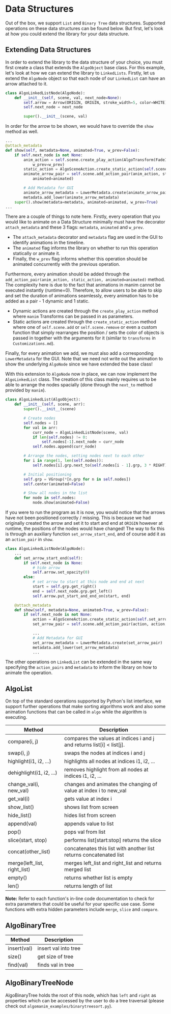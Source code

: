 # Data Structures
Out of the box, we support `List` and `Binary Tree` data structures. Supported operations on these data structures can be found below. But first, let's look at how you could extend the library for your data structure.

## Extending Data Structures
In order to extend the library to the data structure of your choice, you must first create a class that extends the `AlgoObject` base class. For this example, let's look at how we can extend the library to `LinkedLists`. Firstly, let us extend the `AlgoNode` object so that each node of our `LinkedList` can have an arrow attached to it.

```python
class AlgoLinkedListNode(AlgoNode):
    def __init__(self, scene, val, next_node=None):
        self.arrow = Arrow(ORIGIN, ORIGIN, stroke_width=5, color=WHITE)
        self.next_node = next_node

        super().__init__(scene, val)
```

In order for the arrow to be shown, we would have to override the `show` method as well.
```python
...
@attach_metadata
def show(self, metadata=None, animated=True, w_prev=False):
    if self.next_node is not None:
        anim_action = self.scene.create_play_action(AlgoTransform(FadeIn(self.arrow)),
            w_prev=w_prev)
        static_action = AlgoSceneAction.create_static_action(self.scene.add, [self.arrow])
        animate_arrow_pair = self.scene.add_action_pair(anim_action, static_action,
            animated=animated)

        # Add Metadata for GUI
        animate_arrow_metadata = LowerMetadata.create(animate_arrow_pair)
        metadata.add_lower(animate_arrow_metadata)
    super().show(metadata=metadata, animated=animated, w_prev=True)
...
```
There are a couple of things to note here. Firstly, every operation that you would like to animate on a Data Structure minimally must have the decorator `attach_metadata` and these 3 flags: `metadata`, `animated` and `w_prev`.
- The `attach_metadata` decorator and `metadata` flag are used in the GUI to identify animations in the timeline.
- The `animated` flag informs the library on whether to run this operation statically or animate it. 
- Finally, the `w_prev` flag informs whether this operation should be animated concurrently with the previous operation.  

Furthermore, every animation should be added through the `add_action_pair(anim_action, static_action, animated=animated)` method. The complexity here is due to the fact that animations in manim cannot be executed instantly (runtime=0). Therefore, to allow users to be able to skip and set the duration of animations seamlessly, every animation has to be added as a pair - 1 dynamic and 1 static.
- Dynamic actions are created through the `create_play_action` method where `manim` Transforms can be passed in as parameters.
- Static actions are created through the `create_static_action` method where one of `self.scene.add` or `self.scene.remove` or even a custom function that simply rearranges the position / sets the color of objects is passed in together with the arguments for it (similar to `transforms` in `Customizations.md`).

Finally, for every animation we add, we must also add a corresponding `LowerMetadata` for the GUI. Note that we need not write out the animation to show the underlying `AlgoNode` since we have extended the base class!

With this extension to `AlgoNode` now in place, we can now implement the `AlgoLinkedList` class. The creation of this class mainly requires us to be able to arrange the nodes spacially (done through the `next_to` method provided by `manim`).
```python
class AlgoLinkedList(AlgoObject):
    def __init__(self, scene, arr):
        super().__init__(scene)

        # Create nodes
        self.nodes = []
        for val in arr:
            curr_node = AlgoLinkedListNode(scene, val)
            if len(self.nodes) != 0:
                self.nodes[-1].next_node = curr_node
            self.nodes.append(curr_node)

        # Arrange the nodes, setting nodes next to each other
        for i in range(1, len(self.nodes)):
            self.nodes[i].grp.next_to(self.nodes[i - 1].grp, 3 * RIGHT)

        # Initial positioning
        self.grp = VGroup(*[n.grp for n in self.nodes])
        self.center(animated=False)

        # Show all nodes in the list
        for node in self.nodes:
            node.show(animated=False)
```
If you were to run the program as it is now, you would notice that the arrows have not been positioned correctly / missing. This is because we had originally created the arrow and set it to start and end at `ORIGIN` however at runtime, the positions of the nodes would have changed! The way to fix this is through an auxiliary function `set_arrow_start_end`, and of course add it as an `action_pair` in `show`.

```python
class AlgoLinkedListNode(AlgoNode):
    ...
    def set_arrow_start_end(self):
        if self.next_node is None:
            # hide arrow
            self.arrow.set_opacity(0)
        else:
            # set arrow to start at this node and end at next
            start = self.grp.get_right()
            end = self.next_node.grp.get_left()
            self.arrow.put_start_and_end_on(start, end)

    @attach_metadata
    def show(self, metadata=None, animated=True, w_prev=False):
        if self.next_node is not None:
            action = AlgoSceneAction.create_static_action(self.set_arrow_start_end)
            set_arrow_pair = self.scene.add_action_pair(action, action, animated=False)

            ...
            # Add Metadata for GUI
            set_arrow_metadata = LowerMetadata.create(set_arrow_pair)
            metadata.add_lower(set_arrow_metadata)
            ...
```
The other operations on `LinkedList` can be extended in the same way specifying the `action_pairs` and `metadata` to inform the library on how to animate the operation.

## AlgoList
On top of the standard operations supported by Python's list interface, we support further operations that make sorting algorithms work and also some animation functions that can be called in `algo` while the algorithm is executing.  

| Method | Description |
|---------|--------------------------|
| compare(i, j) | compares the values at indices i and j and returns list[i] < list[j]. |
| swap(i, j) | swaps the nodes at indices i and j |
| highlight(i1, i2, ...) | highlights all nodes at indices i1, i2, ... |
| dehighlight(i1, i2, ...) | removes highlight from all nodes at indices i1, i2, ... |
| change_val(i, new_val) | changes and animates the changing of value at index i to new_val |
| get_val(i) | gets value at index i |
| show_list() | shows list from screen |
| hide_list() | hides list from screen |
| append(val) | appends value to list |
| pop() | pops val from list |
| slice(start, stop) | performs list[start:stop] returns the slice|
| concat(other_list) | concatenates this list with another list returns concatenated list|
| merge(left_list, right_list) | merges left_list and right_list and returns merged list |
| empty() | returns whether list is empty |
| len() | returns length of list |

**Note:** Refer to each function's in-line code documentation to check for extra parameters that
 could be useful for your specific use case. 
 Some functions with extra hidden parameters include `merge`, `slice` and `compare`.
  
## AlgoBinaryTree
| Method | Description |
|---------|--------------------------|
| insert(val) | insert val into tree |
| size() | get size of tree |
| find(val) | finds val in tree |

## AlgoBinaryTreeNode
AlgoBinaryTree holds the root of this node, which has `left` and `right` as properties which can be accessed by the user to do a tree traversal (please check out `algomanim_examples/binarytreesort.py`).